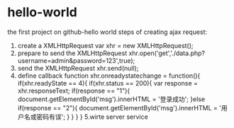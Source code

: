 # hello-world
the first project on github-hello world
steps of creating ajax request:
  1. create a XMLHttpRequest
  var xhr = new XMLHttpRequest();
  2. prepare to send the XMLHttpRequest
  xhr.open('get','./data.php?username=admin&password=123',true);
  3. send the XMLHttpRequest
  xhr.send(null);
  4. define callback function
  xhr.onreadystatechange = function(){
    if(xhr.readyState == 4){
      if(xhr.status == 200){
        var response = xhr.responseText;
        if(response == "1"){
          document.getElementById('msg').innerHTML = '登录成功';
        }else if(response == "2"){
          document.getElementById('msg').innerHTML = '用户名或密码有误';
        }
      }
    }
  }
  5.wirte server service
  <?php
  $uname = $_GET['username'];
  $pw = $_GET['password'];
  if($uname == 'admin' && $pw=='hft'){
    echo '1';
  }else{
    echo '2';
  }
  ?>
